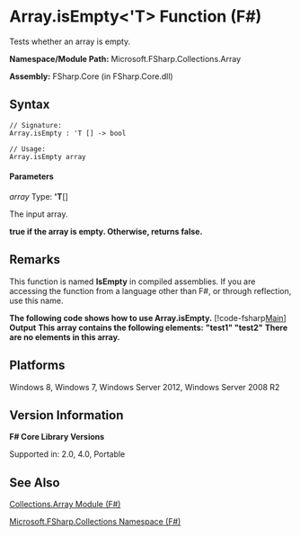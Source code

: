 # Array.isEmpty<'T> Function (F#)

Tests whether an array is empty.

**Namespace/Module Path:** Microsoft.FSharp.Collections.Array

**Assembly:** FSharp.Core (in FSharp.Core.dll)


## Syntax

```
// Signature:
Array.isEmpty : 'T [] -> bool

// Usage:
Array.isEmpty array
```

#### Parameters
*array*
Type: **'T**[[]](http://msdn.microsoft.com/en-us/library/def20292-9aae-4596-9275-b94e594f8493)


The input array.



**true if the array is empty. Otherwise, returns false.**
## Remarks
This function is named **IsEmpty** in compiled assemblies. If you are accessing the function from a language other than F#, or through reflection, use this name.

**The following code shows how to use Array.isEmpty.**
[!code-fsharp[Main](snippets/fsarrays/snippet48.fs)]
**Output**
**This array contains the following elements:**
**"test1" "test2"**
**There are no elements in this array.**
## Platforms
Windows 8, Windows 7, Windows Server 2012, Windows Server 2008 R2


## Version Information
**F# Core Library Versions**

Supported in: 2.0, 4.0, Portable




## See Also
[Collections.Array Module &#40;F&#35;&#41;](Collections.Array+Module+%28FSharp%29.md)

[Microsoft.FSharp.Collections Namespace &#40;F&#35;&#41;](Microsoft.FSharp.Collections+Namespace+%28FSharp%29.md)

